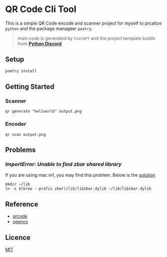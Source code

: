 
# QR Code Cli Tool

This is a simple QR Code encode and scanner project for myself to prcatice `python` and the package manageer `poetry`.
> main code is generated by `ChatGPT` and the project template builds from [**Python Discord**](https://github.com/python-discord/code-jam-template)

## Setup

```bash
poetry install
```

## Getting Started

### Scanner

```shell
qr generate "hellworld" output.png
```

### Encoder

```shell
qr scan output.png
```

## Problems

### _ImportError: Unable to find zbar shared library_

If you are using mac m1, you may find this problem.
Below is the [solution](https://github.com/npinchot/zbar/issues/3#issuecomment-1038005495)

```shell
mkdir ~/lib
ln -s $(brew --prefix zbar)/lib/libzbar.dylib ~/lib/libzbar.dylib
```

## Reference

- [qrcode](https://github.com/lincolnloop/python-qrcode/)
- [opencv](https://github.com/opencv/opencv-python)

## Licence

[MIT](LICENSE)
